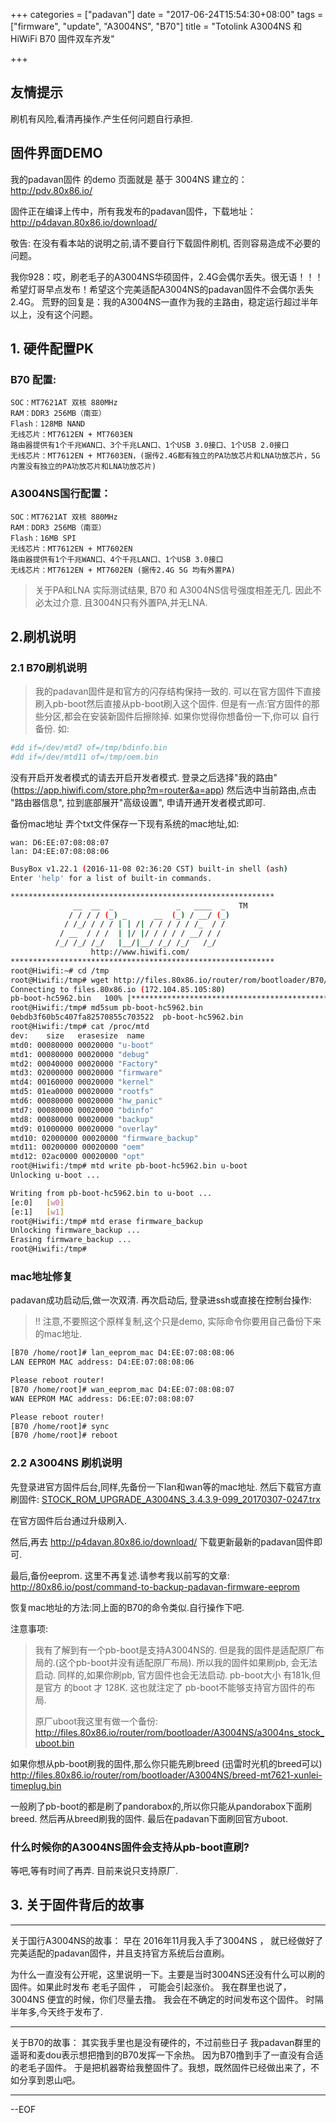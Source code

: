 +++
categories = ["padavan"]
date = "2017-06-24T15:54:30+08:00"
tags = ["firmware", "update", "A3004NS", "B70"]
title = "Totolink A3004NS 和 HiWiFi B70 固件双车齐发"

+++

## 友情提示
刷机有风险,看清再操作.产生任何问题自行承担.

## 固件界面DEMO
我的padavan固件 的demo 页面就是 基于 3004NS 建立的： http://pdv.80x86.io/

固件正在编译上传中，所有我发布的padavan固件，下载地址：http://p4davan.80x86.io/download/

敬告:
在没有看本站的说明之前,请不要自行下载固件刷机, 否则容易造成不必要的问题。

我你928：哎，刷老毛子的A3004NS华硕固件，2.4G会偶尔丢失。很无语！！！希望灯哥早点发布！希望这个完美适配A3004NS的padavan固件不会偶尔丢失2.4G。
荒野的回复是：我的A3004NS一直作为我的主路由，稳定运行超过半年以上，没有这个问题。

## 1. 硬件配置PK

### B70 配置:
```
SOC：MT7621AT 双核 880MHz
RAM：DDR3 256MB（南亚）
Flash：128MB NAND
无线芯片：MT7612EN + MT7603EN
路由器提供有1个千兆WAN口、3个千兆LAN口、1个USB 3.0接口、1个USB 2.0接口
无线芯片：MT7612EN + MT7603EN，(据传2.4G都有独立的PA功放芯片和LNA功放芯片，5G内置没有独立的PA功放芯片和LNA功放芯片)
```

### A3004NS国行配置：
```
SOC：MT7621AT 双核 880MHz
RAM：DDR3 256MB（南亚）
Flash：16MB SPI
无线芯片：MT7612EN + MT7602EN
路由器提供有1个千兆WAN口、4个千兆LAN口、1个USB 3.0接口
无线芯片：MT7612EN + MT7602EN (据传2.4G 5G 均有外置PA)
```

> 关于PA和LNA
> 实际测试结果, B70 和 A3004NS信号强度相差无几. 因此不必太过介意.
> 且3004N只有外置PA,并无LNA.

## 2.刷机说明

### 2.1 B70刷机说明

> 我的padavan固件是和官方的闪存结构保持一致的.
> 可以在官方固件下直接刷入pb-boot然后直接从pb-boot刷入这个固件.
> 但是有一点:官方固件的那些分区,都会在安装新固件后擦除掉. 如果你觉得你想备份一下,你可以
> 自行备份.
如:
```bash
#dd if=/dev/mtd7 of=/tmp/bdinfo.bin
#dd if=/dev/mtd11 of=/tmp/oem.bin
```

没有开启开发者模式的请去开启开发者模式.
登录之后选择"我的路由" (https://app.hiwifi.com/store.php?m=router&a=app)
然后选中当前路由,点击 "路由器信息", 拉到底部展开"高级设置", 申请开通开发者模式即可.

备份mac地址
弄个txt文件保存一下现有系统的mac地址,如:
```
wan: D6:EE:07:08:08:07
lan: D4:EE:07:08:08:06
```

```bash
BusyBox v1.22.1 (2016-11-08 02:36:20 CST) built-in shell (ash)
Enter 'help' for a list of built-in commands.

***********************************************************
              __  __  _              _   ____  _   TM
             / / / / (_) _      __  (_) / __/ (_)
            / /_/ / / / | | /| / / / / / /_  / /
           / __  / / /  | |/ |/ / / / / __/ / /
          /_/ /_/ /_/   |__/|__/ /_/ /_/   /_/
                  http://www.hiwifi.com/
***********************************************************
root@Hiwifi:~# cd /tmp
root@Hiwifi:/tmp# wget http://files.80x86.io/router/rom/bootloader/B70/pb-boot-hc5962.bin
Connecting to files.80x86.io (172.104.85.105:80)
pb-boot-hc5962.bin   100% |**************************************************************************************************************|   157k  0:00:00 ETA
root@Hiwifi:/tmp# md5sum pb-boot-hc5962.bin
0ebdb3f60b5c407fa82570855c703522  pb-boot-hc5962.bin
root@Hiwifi:/tmp# cat /proc/mtd
dev:    size   erasesize  name
mtd0: 00080000 00020000 "u-boot"
mtd1: 00080000 00020000 "debug"
mtd2: 00040000 00020000 "Factory"
mtd3: 02000000 00020000 "firmware"
mtd4: 00160000 00020000 "kernel"
mtd5: 01ea0000 00020000 "rootfs"
mtd6: 00080000 00020000 "hw_panic"
mtd7: 00080000 00020000 "bdinfo"
mtd8: 00080000 00020000 "backup"
mtd9: 01000000 00020000 "overlay"
mtd10: 02000000 00020000 "firmware_backup"
mtd11: 00200000 00020000 "oem"
mtd12: 02ac0000 00020000 "opt"
root@Hiwifi:/tmp# mtd write pb-boot-hc5962.bin u-boot
Unlocking u-boot ...

Writing from pb-boot-hc5962.bin to u-boot ...
[e:0]	[w0]
[e:1]	[w1]
root@Hiwifi:/tmp# mtd erase firmware_backup
Unlocking firmware_backup ...
Erasing firmware_backup ...
root@Hiwifi:/tmp#
```

### mac地址修复
padavan成功启动后,做一次双清.
再次启动后, 登录进ssh或直接在控制台操作:

> !! 注意,不要照这个原样复制,这个只是demo,
> 实际命令你要用自己备份下来的mac地址.

```bash
[B70 /home/root]# lan_eeprom_mac D4:EE:07:08:08:06
LAN EEPROM MAC address: D4:EE:07:08:08:06

Please reboot router!
[B70 /home/root]# wan_eeprom_mac D4:EE:07:08:08:07
WAN EEPROM MAC address: D6:EE:07:08:08:07

Please reboot router!
[B70 /home/root]# sync
[B70 /home/root]# reboot
```

### 2.2 A3004NS 刷机说明

先登录进官方固件后台,同样,先备份一下lan和wan等的mac地址.
然后下载官方直刷固件:
[STOCK_ROM_UPGRADE_A3004NS_3.4.3.9-099_20170307-0247.trx][088fc74e]

  [088fc74e]: http://files.80x86.io/router/rom/A3004NS/STOCK_ROM_UPGRADE_A3004NS_3.4.3.9-099_20170307-0247.trx "STOCK_ROM_UPGRADE_A3004NS_3.4.3.9-099_20170307-0247.trx"

在官方固件后台通过升级刷入.

然后,再去 http://p4davan.80x86.io/download/ 下载更新最新的padavan固件即可.

最后,备份eeprom. 这里不再复述.请参考我以前写的文章: http://80x86.io/post/command-to-backup-padavan-firmware-eeprom

恢复mac地址的方法:同上面的B70的命令类似.自行操作下吧.

注意事项:

> 我有了解到有一个pb-boot是支持A3004NS的.
> 但是我的固件是适配原厂布局的.(这个pb-boot并没有适配原厂布局).
> 所以我的固件如果刷pb, 会无法启动.
> 同样的,如果你刷pb, 官方固件也会无法启动.
> pb-boot大小 有181k,但是官方 的boot 才 128K. 这也就注定了
> pb-boot不能够支持官方固件的布局.
>
> 原厂uboot我这里有做一个备份:
> http://files.80x86.io/router/rom/bootloader/A3004NS/a3004ns_stock_uboot.bin

如果你想从pb-boot刷我的固件,那么你只能先刷breed (迅雷时光机的breed可以)
http://files.80x86.io/router/rom/bootloader/A3004NS/breed-mt7621-xunlei-timeplug.bin

一般刷了pb-boot的都是刷了pandorabox的,所以你只能从pandorabox下面刷
breed. 然后再从breed刷我的固件. 最后在padavan下面刷回官方uboot.

### 什么时候你的A3004NS固件会支持从pb-boot直刷?
等吧,等有时间了再弄. 目前来说只支持原厂.

## 3. 关于固件背后的故事

----------------------------------------------------
关于国行A3004NS的故事：
早在 2016年11月我入手了3004NS ， 就已经做好了完美适配的padavan固件，并且支持官方系统后台直刷。

为什么一直没有公开呢，这里说明一下。主要是当时3004NS还没有什么可以刷的固件。如果此时发布
老毛子固件 ， 可能会引起涨价。 我在群里也说了， 3004NS 便宜的时候，你们尽量去撸。
我会在不确定的时间发布这个固件。
时隔半年多,今天终于发布了.

----------------------------------------------------

关于B70的故事：
其实我手里也是没有硬件的，不过前些日子
我padavan群里的遥哥和麦dou表示想把撸到的B70发挥一下余热。
因为B70撸到手了一直没有合适的老毛子固件。
于是把机器寄给我整固件了。我想，既然固件已经做出来了，不如分享到恩山吧。

----------------------------------------------------
--EOF
